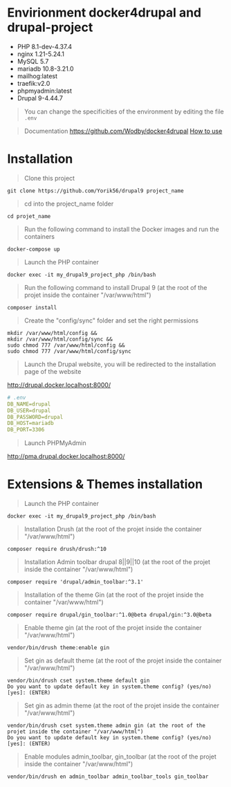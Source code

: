 # Envirionment docker4drupal and drupal-project

- PHP 8.1-dev-4.37.4
- nginx 1.21-5.24.1
- MySQL 5.7
- mariadb 10.8-3.21.0
- mailhog:latest 
- traefik:v2.0 
- phpmyadmin:latest
- Drupal 9-4.44.7

> You can change the specificities of the environment by editing the file `.env`

> Documentation
https://github.com/Wodby/docker4drupal
[How to use](https://wodby.com/docs/1.0/stacks/drupal/local/#usage)

# Installation

> Clone this project 
```shell
git clone https://github.com/Yorik56/drupal9 project_name
```

> cd into the project_name folder
```shell   
cd projet_name
```

> Run the following command to install the Docker images and run the containers
```shell    
docker-compose up
```

> Launch the PHP container
```shell
docker exec -it my_drupal9_project_php /bin/bash
```

> Run the following command to install Drupal 9 (at the root of the projet inside the container "/var/www/html")
```shell
composer install
```

> Create the "config/sync" folder and set the right permissions
```shell
mkdir /var/www/html/config &&
mkdir /var/www/html/config/sync &&
sudo chmod 777 /var/www/html/config &&
sudo chmod 777 /var/www/html/config/sync
```

> Launch the Drupal website, you will be redirected to the installation page of the website

http://drupal.docker.localhost:8000/

```yaml
# .env
DB_NAME=drupal
DB_USER=drupal
DB_PASSWORD=drupal
DB_HOST=mariadb
DB_PORT=3306
```


> Launch PHPMyAdmin

http://pma.drupal.docker.localhost:8000/

# Extensions & Themes installation

> Launch the PHP container
```shell
docker exec -it my_drupal9_project_php /bin/bash
```

> Installation Drush (at the root of the projet inside the container "/var/www/html")
```shell
composer require drush/drush:^10
```
> Installation Admin toolbar drupal 8||9||10 (at the root of the projet inside the container "/var/www/html")
```shell
composer require 'drupal/admin_toolbar:^3.1'
```

> Installation of the theme Gin (at the root of the projet inside the container "/var/www/html")
```shell
composer require drupal/gin_toolbar:^1.0@beta drupal/gin:^3.0@beta
```

> Enable theme gin (at the root of the projet inside the container "/var/www/html")

```shell
vendor/bin/drush theme:enable gin
```

> Set gin as default theme (at the root of the projet inside the container "/var/www/html")

```shell
vendor/bin/drush cset system.theme default gin
Do you want to update default key in system.theme config? (yes/no) [yes]: (ENTER)
```
> Set gin as admin theme  (at the root of the projet inside the container "/var/www/html")

```shell
vendor/bin/drush cset system.theme admin gin (at the root of the projet inside the container "/var/www/html")
Do you want to update default key in system.theme config? (yes/no) [yes]: (ENTER)
```

> Enable modules admin_toolbar, gin_toolbar  (at the root of the projet inside the container "/var/www/html")
```shell
vendor/bin/drush en admin_toolbar admin_toolbar_tools gin_toolbar
```
